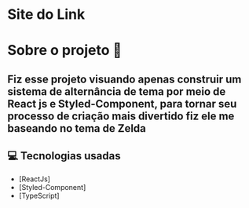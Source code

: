 # Site do Link
# Sobre o projeto 🚀

## Fiz esse projeto visuando apenas construir um sistema de alternância de tema por meio de React js e Styled-Component, para tornar seu processo de criação mais divertido fiz ele me baseando no tema de Zelda

<h2 align="left">
  💻 Tecnologias usadas
</h2>

<!--ts-->
   * [ReactJs]
   * [Styled-Component]
   * [TypeScript]
<!--te-->


